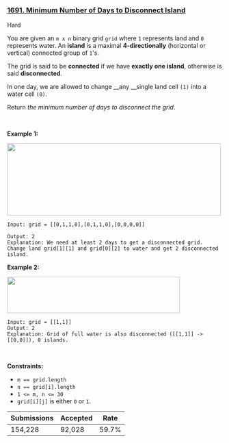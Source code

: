 ### [1691. Minimum Number of Days to Disconnect Island](https://leetcode.com/problems/minimum-number-of-days-to-disconnect-island/description/?envType=daily-question&envId=2024-08-11)

Hard

You are given an `` m x n `` binary grid `` grid `` where `` 1 `` represents land and `` 0 `` represents water. An __island__ is a maximal __4-directionally__ (horizontal or vertical) connected group of `` 1 ``'s.

The grid is said to be __connected__ if we have __exactly one island__, otherwise is said __disconnected__.

In one day, we are allowed to change __any __single land cell `` (1) `` into a water cell `` (0) ``.

Return _the minimum number of days to disconnect the grid_.

 

<strong class="example">Example 1:</strong>

<img alt="" src="https://assets.leetcode.com/uploads/2021/12/24/land1.jpg" style="width: 500px; height: 169px;"/>

```
Input: grid = [[0,1,1,0],[0,1,1,0],[0,0,0,0]]

Output: 2
Explanation: We need at least 2 days to get a disconnected grid.
Change land grid[1][1] and grid[0][2] to water and get 2 disconnected island.
```

<strong class="example">Example 2:</strong>

<img alt="" src="https://assets.leetcode.com/uploads/2021/12/24/land2.jpg" style="width: 404px; height: 85px;"/>

```
Input: grid = [[1,1]]
Output: 2
Explanation: Grid of full water is also disconnected ([[1,1]] -> [[0,0]]), 0 islands.
```

 

__Constraints:__

*   `` m == grid.length ``
*   `` n == grid[i].length ``
*   `` 1 <= m, n <= 30 ``
*   `` grid[i][j] `` is either `` 0 `` or `` 1 ``.

| Submissions    | Accepted     | Rate   |
| -------------- | ------------ | ------ |
| 154,228 | 92,028 | 59.7% |